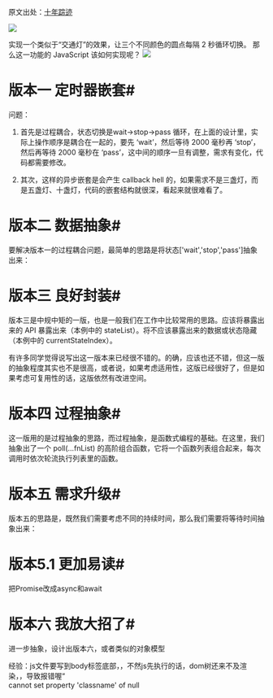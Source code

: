 
原文出处：[十年踪迹](https://www.h5jun.com/post/how-to-write-better-js-code.html)

![](https://p3.ssl.qhimg.com/t0111abe7db051d82e7.jpg)

实现一个类似于“交通灯”的效果，让三个不同颜色的圆点每隔 2 秒循环切换。
那么这一功能的 JavaScript 该如何实现呢？
![](http://i.imgur.com/Uc9I8Yc.gif)
# 版本一 定时器嵌套#
问题：

1. 首先是过程耦合，状态切换是wait->stop->pass 循环，在上面的设计里，实际上操作顺序是耦合在一起的，要先 ‘wait’，然后等待 2000 毫秒再 ‘stop’，然后再等待 2000 毫秒在 ‘pass’，这中间的顺序一旦有调整，需求有变化，代码都需要修改。

2. 其次，这样的异步嵌套是会产生 callback hell 的，如果需求不是三盏灯，而是五盏灯、十盏灯，代码的嵌套结构就很深，看起来就很难看了。

# 版本二 数据抽象#

要解决版本一的过程耦合问题，最简单的思路是将状态['wait','stop','pass']抽象出来：


# 版本三 良好封装#

版本三是中规中矩的一版，也是一般我们在工作中比较常用的思路。应该将暴露出来的 API 暴露出来（本例中的 stateList）。将不应该暴露出来的数据或状态隐藏（本例中的 currentStateIndex）。

有许多同学觉得说写出这一版本来已经很不错的。的确，应该也还不错，但这一版的抽象程度其实也不是很高，或者说，如果考虑适用性，这版已经很好了，但是如果考虑可复用性的话，这版依然有改进空间。

# 版本四 过程抽象#

这一版用的是过程抽象的思路，而过程抽象，是函数式编程的基础。在这里，我们抽象出了一个 poll(...fnList) 的高阶组合函数，它将一个函数列表组合起来，每次调用时依次轮流执行列表里的函数。


# 版本五 需求升级#

版本五的思路是，既然我们需要考虑不同的持续时间，那么我们需要将等待时间抽象出来：

# 版本5.1 更加易读#

把Promise改成async和await


# 版本六 我放大招了#

进一步抽象，设计出版本六，或者类似的对象模型


经验：js文件要写到body标签底部，，不然js先执行的话，dom树还来不及渲染，，导致报错喔“ 	
	cannot set property 'classname' of null